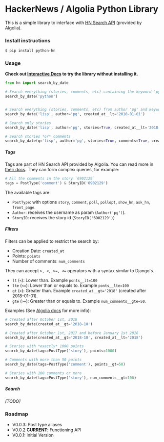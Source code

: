 # HackerNews / Algolia Python Library

This is a simple library to interface with [HN Search API](https://hn.algolia.com/api) (provided by Algolia).

### Install instructions

```bash
$ pip install python-hn
```

### Usage

**Check out [Interactive Docs](https://notebooks.rmotr.com/santiagobasulto/python-hn-library-interactive-docs-d49b8026) to try the library without installing it.**

```python
from hn import search_by_date

# Search everything (stories, comments, etc) containing the keyword 'python'
search_by_date('python')


# Search everything (stories, comments, etc) from author 'pg' and keyword 'lisp'
search_by_date('lisp', author='pg', created_at__lt='2018-01-01')

# Search only stories
search_by_date('lisp', author='pg', stories=True, created_at__lt='2018-01-01')

# Search stories *or* comments
search_by_date(q='lisp', author='pg', stories=True, comments=True, created_at__lt='2018-01-01')
```

##### Tags

Tags are part of HN Search API provided by Algolia. You can read more in [their docs](https://hn.algolia.com/api). They can form complex queries, for example:

```python
# All the comments in the story `6902129`
tags = PostType('comment') & StoryID('6902129')
```

The available tags are:
* `PostType`: with options `story`, `comment`, `poll`, `pollopt`, `show_hn`, `ask_hn`, `front_page`.
* `Author`: receives the username as param (`Author('pg')`).
* `StoryID`: receives the story id (`StoryID('6902129')`)


##### Filters

Filters can be applied to restrict the search by:

* Creation Date: `created_at`
* Points: `points`
* Number of comments: `num_comments`

They can accept `>, <, >=, <=` operators with a syntax similar to Django's.
* `lt` (`<`): Lower than. Example `ponts__lt=100`
* `lte` (`<=`): Lower than or equals to. Example `ponts__lte=100`
* `gt` (`>`): Greater than. Example `created_at__gt='2018'` (created after 2018-01-01).
* `gte` (`>=`): Greater than or equals to. Example `num_comments__gte=50`.

Examples (See [Algolia docs](https://hn.algolia.com/api) for more info):

```python
# Created after October 1st, 2018
search_by_date(created_at__gt='2018-10')

# Created after October 1st, 2017 and before January 1st 2018
search_by_date(created_at__gt='2018-10', created_at__lt='2018')

# Stories with *exactly* 1000 points
search_by_date(tags=PostType('story'), points=1000)

# Comments with more than 50 points
search_by_date(tags=PostType('comment'), points__gt=50)

# Stories with 100 comments or more
search_by_date(tags=PostType('story'), num_comments__gt=100)
```

##### Search

_[TODO]_

### Roadmap

* V0.0.3: Post type aliases
* V0.0.2 **CURRENT**: Functioning API
* V0.0.1: Initial Version
